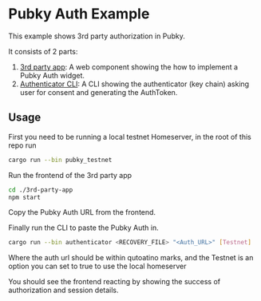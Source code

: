 # Pubky Auth Example

This example shows 3rd party authorization in Pubky.

It consists of 2 parts:

1. [3rd party app](./3rd-party-app): A web component showing the how to implement a Pubky Auth widget.
2. [Authenticator CLI](./authenticator.rs): A CLI showing the authenticator (key chain) asking user for consent and generating the AuthToken.

## Usage

First you need to be running a local testnet Homeserver, in the root of this repo run

```bash
cargo run --bin pubky_testnet
```

Run the frontend of the 3rd party app

```bash
cd ./3rd-party-app
npm start
```

Copy the Pubky Auth URL from the frontend.

Finally run the CLI to paste the Pubky Auth in.

```bash
cargo run --bin authenticator <RECOVERY_FILE> "<Auth_URL>" [Testnet]
```

Where the auth url should be within qutoatino marks, and the Testnet is an option you can set to true to use the local homeserver

You should see the frontend reacting by showing the success of authorization and session details.
